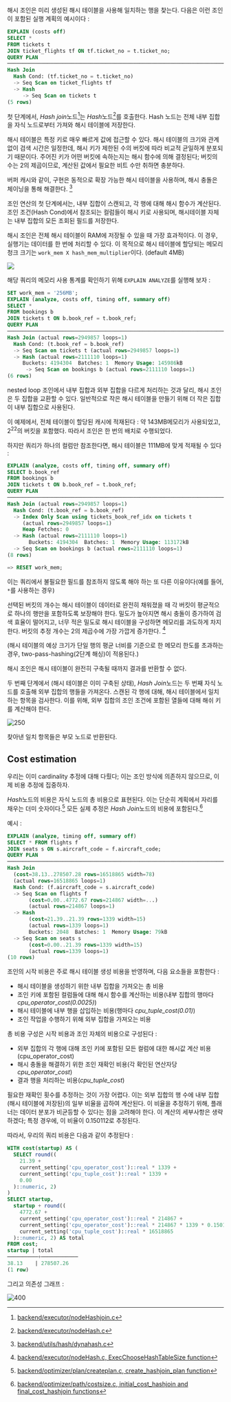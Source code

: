 
해시 조인은 미리 생성된 해시 테이블을 사용해 일치하는 행을 찾는다.
다음은 이런 조인이 포함된 실행 계획의 예시이다 : 

```sql
EXPLAIN (costs off) 
SELECT * 
FROM tickets t 
JOIN ticket_flights tf ON tf.ticket_no = t.ticket_no;
QUERY PLAN
────────────────────────────────────────────────────────────────────────────
Hash Join
  Hash Cond: (tf.ticket_no = t.ticket_no)
  -> Seq Scan on ticket_flights tf
  -> Hash
     -> Seq Scan on tickets t
(5 rows)
```

첫 단계에서, *Hash join*노드[^1]는 *Hash*노드[^2]를 호출한다. 
Hash 노드는 전체 내부 집합을 자식 노드로부터 가져와 해시 테이블에 저장한다.

해시 테이블은 특정 키로 매우 빠르게 값에 접근할 수 있다. 해시 테이블의 크기와 관계없이 검색 시간은 일정한데, 해시 키가 제한된 수의 버킷에 따라 비교적 균일하게 분포되기 때문이다. 
주어진 키가 어떤 버킷에 속하는지는 해시 함수에 의해 결정된다; 버킷의 수는 2의 제곱이므로, 계산된 값에서 필요한 비트 수만 취하면 충분하다.

버퍼 캐시와 같이, 구현은 동적으로 확장 가능한 해시 테이블을 사용하며, 해시 충돌은 체이닝을 통해 해결한다. [^3]

조인 연산의 첫 단계에서는, 내부 집합이 스캔되고, 각 행에 대해 해시 함수가 계산된다. 조인 조건(Hash Cond)에서 참조되는 컬럼들이 해시 키로 사용되며, 해시테이블 자체는 내부 집합의 모든 조회된 필드를 저장한다.


해시 조인은 전체 해시 테이블이 RAM에 저장될 수 있을 때 가장 효과적이다.
이 경우, 실행기는 데이터를 한 번에 처리할 수 있다. 이 목적으로 해시 테이블에 할당되는 메모리 청크 크기는 `work_mem X hash_mem_multiplier`이다. (default 4MB)

![](_static/Pasted%20image%2020241023132907.png)


해당 쿼리의 메모리 사용 통계를 확인하기 위해 `EXPLAIN ANALYZE`를 실행해 보자 : 

```sql
SET work_mem = '256MB';
EXPLAIN (analyze, costs off, timing off, summary off)
SELECT * 
FROM bookings b
JOIN tickets t ON b.book_ref = t.book_ref;
QUERY PLAN
────────────────────────────────────────────────────────────────────────────
Hash Join (actual rows=2949857 loops=1)
  Hash Cond: (t.book_ref = b.book_ref)
  -> Seq Scan on tickets t (actual rows=2949857 loops=1)
  -> Hash (actual rows=2111110 loops=1)
     Buckets: 4194304  Batches: 1  Memory Usage: 145986kB
	  -> Seq Scan on bookings b (actual rows=2111110 loops=1)
(6 rows)
```

nested loop 조인에서 내부 집합과 외부 집합을 다르게 처리하는 것과 달리, 해시 조인은 두 집합을 교환할 수 있다. 일반적으로 작은 해시 테이블을 만들기 위해 더 작은 집합이 내부 집합으로 사용된다.

이 예제에서, 전체 테이블이 할당된 캐시에 적재된다 : 약 143MB메모리가 사용되었고, $2^{22}$의 버킷을 포함했다. 따라서 조인은 한 번의 배치로 수행되었다.

하지만 쿼리가 하나의 컬럼만 참조한다면, 해시 테이블은 111MB에 맞게 적재될 수 있다 :

```sql
EXPLAIN (analyze, costs off, timing off, summary off)
SELECT b.book_ref
FROM bookings b
JOIN tickets t ON b.book_ref = t.book_ref;
QUERY PLAN
────────────────────────────────────────────────────────────────────────────
Hash Join (actual rows=2949857 loops=1)
  Hash Cond: (t.book_ref = b.book_ref)
  -> Index Only Scan using tickets_book_ref_idx on tickets t
     (actual rows=2949857 loops=1)
     Heap Fetches: 0
  -> Hash (actual rows=2111110 loops=1)
       Buckets: 4194304  Batches: 1  Memory Usage: 113172kB
  -> Seq Scan on bookings b (actual rows=2111110 loops=1)
(8 rows)

=> RESET work_mem;
```

이는 쿼리에서 불필요한 필드를 참조하지 않도록 해야 하는 또 다른 이유이다(예를 들어, `*`를 사용하는 경우)

선택된 버킷의 개수는 해시 테이블이 데이터로 완전히 채워졌을 때 각 버킷이 평균적으로 하나의 행만을 포함하도록 보장해야 한다. 
밀도가 높아지면 해시 충돌이 증가하여 검색 효율이 떨어지고, 너무 적은 밀도로 해시 테이블을 구성하면 메모리를 과도하게 차지한다. 버킷의 추정 개수는 2의 제곱수에 가장 가깝게 증가한다. [^4]

(해시 테이블의 예상 크기가  단일 행의 평균 너비를 기준으로 한 메모리 한도를 초과하는 경우, two-pass-hashing(2단계 해싱)이 적용된다.)

해시 조인은 해시 테이블이 완전히 구축될 때까지 결과를 반환할 수 없다.


두 번째 단계에서 (해시 테이블은 이미 구축된 상태), *Hash Join*노드는 두 번째 자식 노드를 호출해 외부 집합의 행들을 가져온다.  스캔된 각 행에 대해, 해시 테이블에서 일치하는 항목을 검사한다.
이를 위해, 외부 집합의 조인 조건에 포함된 열들에 대해 해쉬 키를 계산해야 한다.

![250](_static/Pasted%20image%2020241023135721.png)

찾아낸 일치 항목들은 부모 노드로 반환된다.


## Cost estimation

우리는 이미 cardinality 추정에 대해 다뤘다; 이는 조인 방식에 의존하지 않으므로, 이제 비용 추정에 집중하자.

*Hash*노드의 비용은 자식 노드의 총 비용으로 표현된다.
이는 단순히 계획에서 자리를 채우는 더미 숫자이다.[^5] 모든 실제 추정은 *Hash Join*노드의 비용에 포함된다.[^6]

예시 : 

```sql
EXPLAIN (analyze, timing off, summary off)
SELECT * FROM flights f
JOIN seats s ON s.aircraft_code = f.aircraft_code;
QUERY PLAN
────────────────────────────────────────────────────────────────────────────
Hash Join
  (cost=38.13..278507.28 rows=16518865 width=78)
  (actual rows=16518865 loops=1)
  Hash Cond: (f.aircraft_code = s.aircraft_code)
  -> Seq Scan on flights f
       (cost=0.00..4772.67 rows=214867 width=...)
       (actual rows=214867 loops=1)
  -> Hash
       (cost=21.39..21.39 rows=1339 width=15)
       (actual rows=1339 loops=1)
       Buckets: 2048  Batches: 1  Memory Usage: 79kB
  -> Seq Scan on seats s
       (cost=0.00..21.39 rows=1339 width=15)
       (actual rows=1339 loops=1)
(10 rows)
```

조인의 시작 비용은 주로 해시 테이블 생성 비용을 반영하며, 다음 요소들을 포함한다 : 

- 해시 테이블을 생성하기 위한 내부 집합을 가져오는 총 비용
- 조인 키에 포함된 컬럼들에 대해 해시 함수를 계산하는 비용(내부 집합의 행마다 *cpu_operator_cost(0.0025)*)
- 해시 테이블에 내부 행을 삽입하는 비용(행마다 *cpu_tuple_cost(0.01)*)
- 조인 작업을 수행하기 위해 외부 집합을 가져오는 비용

총 비용 구성은 시작 비용과 조인 자체의 비용으로 구성된다  :
- 외부 집합의 각 행에 대해 조인 키에 포함된 모든 컬럼에 대한 해시값 계산 비용(cpu_operator_cost)
- 해시 충돌을 해결하기 위한 조인 재확인 비용(각 확인된 연산자당 *cpu_operator_cost*)
- 결과 행을 처리하는 비용(*cpu_tuple_cost*)

필요한 재확인 횟수를 추정하는 것이 가장 어렵다. 이는 외부 집합의 행 수에 내부 집합(해시 테이블에 저장된)의 일부 비율을 곱하여 계산된다.
이 비율을 추정하기 위해, 플래너는 데이터 분포가 비균등할 수 있다는 점을 고려해야 한다. 이 계산의 세부사항은 생략하겠다; 특정 경우에, 이 비율이 0.150112로 추정된다.

따라서, 우리의 쿼리 비용은 다음과 같이 추정된다 : 

```sql
WITH cost(startup) AS (
  SELECT round((
    21.39 +
    current_setting('cpu_operator_cost')::real * 1339 +
    current_setting('cpu_tuple_cost')::real * 1339 +
    0.00
  )::numeric, 2)
)
SELECT startup,
  startup + round((
    4772.67 +
    current_setting('cpu_operator_cost')::real * 214867 +
    current_setting('cpu_operator_cost')::real * 214867 * 1339 * 0.150112 +
    current_setting('cpu_tuple_cost')::real * 16518865
  )::numeric, 2) AS total
FROM cost;
startup | total
──────────+────────────
38.13    | 278507.26
(1 row)
```

그리고 의존성 그래프 :

![400](_static/Pasted%20image%2020241023153327.png)




[^1]:[ backend/executor/nodeHashjoin.c](https://git.postgresql.org/gitweb/?p=postgresql.git;a=blob;f=src/backend/executor/nodeHashjoin.c;hb=REL_14_STABLE)
[^2]:[backend/executor/nodeHash.c](https://git.postgresql.org/gitweb/?p=postgresql.git;a=blob;f=src/backend/executor/nodeHash.c;hb=REL_14_STABLE)

[^3]:[ backend/utils/hash/dynahash.c](https://git.postgresql.org/gitweb/?p=postgresql.git;a=blob;f=src/backend/utils/hash/dynahash.c;hb=REL_14_STABLE)

[^4]:[ backend/executor/nodeHash.c, ExecChooseHashTableSize function](https://git.postgresql.org/gitweb/?p=postgresql.git;a=blob;f=src/backend/executor/nodeHash.c;hb=REL_14_STABLE)

[^5]:[ backend/optimizer/plan/createplan.c, create_hashjoin_plan function](https://git.postgresql.org/gitweb/?p=postgresql.git;a=blob;f=src/backend/optimizer/plan/createplan.c;hb=REL_14_STABLE)
[^6]:[backend/optimizer/path/costsize.c, initial_cost_hashjoin and final_cost_hashjoin functions](https://git.postgresql.org/gitweb/?p=postgresql.git;a=blob;f=src/backend/optimizer/path/costsize.c;hb=REL_14_STABLE)

[^7]:[ backend/utils/adt/selfuncs.c, estimate_hash_bucket_stats function](https://git.postgresql.org/gitweb/?p=postgresql.git;a=blob;f=src/backend/utils/adt/selfuncs.c;hb=REL_14_STABLE)